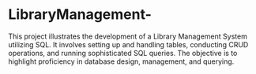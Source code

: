 # LibraryManagement-
This project illustrates the development of a Library Management System utilizing SQL. It involves setting up and handling tables, conducting CRUD operations, and running sophisticated SQL queries. The objective is to highlight proficiency in database design, management, and querying.

